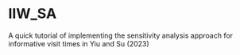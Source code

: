 # IIW_SA
A quick tutorial of implementing the sensitivity analysis approach for informative visit times in Yiu and Su (2023)
